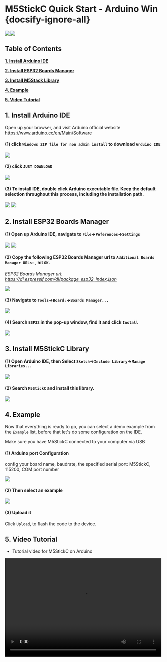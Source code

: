 # M5StickC Quick Start - Arduino Win {docsify-ignore-all}

<img src="assets/img/getting_started_pics/m5stickc/m5stickc_06.png"><img src="assets/img/windows-logo.png">

## Table of Contents

**[1. Install Arduino IDE](#_1-Install-Arduino-IDE)**

**[2. Install ESP32 Boards Manager](#_2-Install-ESP32-Boards-Manager)**

**[3. Install M5Stack Library](#_3-Install-M5Stack-Library)**

**[4. Example](#_4-Example)**

**[5. Video Tutorial](#_5-Video-Tutorial)**

## 1. Install Arduino IDE

<!-- *注意：如果已经安装了 IDE，请直接从[步骤 2](#_2-安装串口驱动) 开始。* -->

Open up your browser, and visit  Arduino official website https://www.arduino.cc/en/Main/Software

#### (1) click `Windows ZIP file for non admin install` to download `Arduino IDE`

<img src="assets/img/getting_started_pics/m5stack_core/get_started_with_arduino_m5core/windows/arduino_cc_package.png">

#### (2) click `JUST DOWNLOAD`

<img src="assets/img/getting_started_pics/m5stack_core/get_started_with_arduino_m5core/windows/arduino_cc_package_02.png">

#### (3) To install IDE, double click Arduino executable file. Keep the default selection throughout this process, including the installation path.

<img src="assets/img/getting_started_pics/m5stack_core/get_started_with_arduino_m5core/windows/select_arduino_install_path.png">

<img src="assets/img/getting_started_pics/m5stack_core/get_started_with_arduino_m5core/windows/install_arduino_2.png">

## 2. Install ESP32 Boards Manager

#### (1) Open up Arduino IDE, navigate to `File`->`Peferences`->`Settings`

<img src="assets/img/getting_started_pics/m5stack_core/get_started_with_arduino_m5core/windows/quick_start_arduino_win_01.png">

<img src="assets/img/getting_started_pics/m5stack_core/get_started_with_arduino_m5core/windows/quick_start_arduino_win_02.png">

#### (2) Copy the following ESP32 Boards Manager url to `Additional Boards Manager URLs:` , hit `OK`.

*ESP32 Boards Manager url: https://dl.espressif.com/dl/package_esp32_index.json*

<img src="assets/img/getting_started_pics/m5stack_core/get_started_with_arduino_m5core/windows/quick_start_arduino_win_03.png">

#### (3) Navigate to `Tools`->`Board:`->`Boards Manager...`

<img src="assets/img/getting_started_pics/m5stack_core/get_started_with_arduino_m5core/windows/quick_start_arduino_win_04.png">

#### (4) Search `ESP32` in the pop-up window, find it and  click `Install`

<img src="assets/img/getting_started_pics/m5stack_core/get_started_with_arduino_m5core/windows/quick_start_arduino_win_05.png">

## 3. Install M5StickC Library

#### (1) Open Arduino IDE, then Select `Sketch`->`Include Library`->`Manage Libraries...`

<img src="assets/img/getting_started_pics/m5stack_core/get_started_with_arduino_m5core/windows/install_m5stack_lib_01.png">

#### (2) Search `M5StickC` and install this library.

<img src="assets/img/getting_started_pics/m5stickc/m5stickc_quick_start_10.png">

## 4. Example

Now that everything is ready to go, you can select a demo example from the `Example` list, before that let's do some configuration on the IDE. 

Make sure you have M5StickC connected to your computer via USB

#### (1) Arduino port Configuration

config your board name, baudrate, the specified serial port: M5StickC, 115200, COM port number

<img src="assets/img/getting_started_pics/m5stickc/m5stickc_qs_win_adu_config_01.jpg">

#### (2) Then select an example

<img src="assets/img/getting_started_pics/m5stickc/m5stickc_qs_win_select_example.jpg">

#### (3) Upload it
Click `Upload`, to flash the code to the device. 


## 5. Video Tutorial

- Tutorial video for M5StickC on Arduino

<video width="500" height="315" controls>
    <source src="https://m5stack.oss-cn-shenzhen.aliyuncs.com/video/%E6%95%99%E7%A8%8B/StickC/StickC%20Arduino%20Tutorial.mp4" type="video/mp4">
</video>